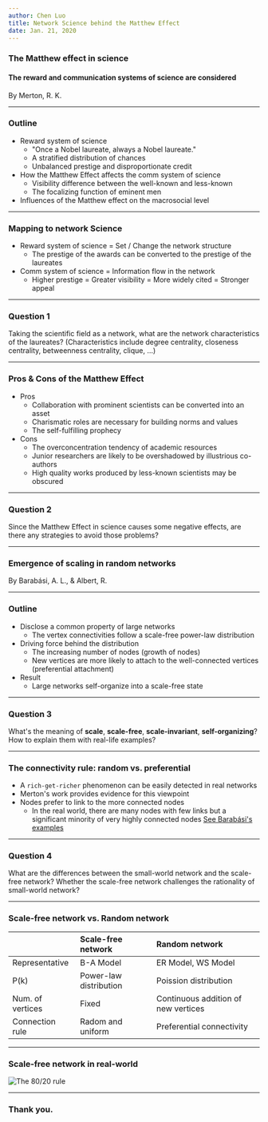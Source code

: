 ```yaml
---
author: Chen Luo
title: Network Science behind the Matthew Effect
date: Jan. 21, 2020
---
```


### The Matthew effect in science
#### The reward and communication systems of science are considered

By Merton, R. K.

---

### Outline
- Reward system of science
  - "Once a Nobel laureate, always a Nobel laureate."
  - A stratified distribution of chances
  - Unbalanced prestige and disproportionate credit
- How the Matthew Effect affects the comm system of science
  - Visibility difference between the well-known and less-known
  - The focalizing function of eminent men
- Influences of the Matthew effect on the macrosocial level

---

### Mapping to network Science
- Reward system of science = Set / Change the network structure
  - The prestige of the awards can be converted to the prestige of the laureates
- Comm system of science = Information flow in the network
  - Higher prestige = Greater visibility = More widely cited = Stronger appeal

---

### Question 1
Taking the scientific field as a network, what are the network characteristics of the laureates? (Characteristics include degree centrality, closeness centrality, betweenness centrality, clique, ...)

---

### Pros & Cons of the Matthew Effect
- Pros
  - Collaboration with prominent scientists can be converted into an asset
  - Charismatic roles are necessary for building norms and values
  - The self-fulfilling prophecy
- Cons
  - The overconcentration tendency of academic resources
  - Junior researchers are likely to be overshadowed by illustrious co-authors
  - High quality works produced by less-known scientists may be obscured

---

### Question 2
Since the Matthew Effect in science causes some negative effects, are there any strategies to avoid those problems?

---

### Emergence of scaling in random networks

By Barabási, A. L., & Albert, R.

---

### Outline
- Disclose a common property of large networks
  - The vertex connectivities follow a scale-free power-law distribution
- Driving force behind the distribution
  - The increasing number of nodes (growth of nodes)
  - New vertices are more likely to attach to the well-connected vertices (preferential attachment)
- Result
  - Large networks self-organize into a scale-free state

---

### Question 3
What's the meaning of **scale**, **scale-free**, **scale-invariant**, **self-organizing**? How to explain them with real-life examples?

---

### The connectivity rule: random vs. preferential
- A `rich-get-richer` phenomenon can be easily detected in real networks
- Merton's work provides evidence for this viewpoint
- Nodes prefer to link to the more connected nodes
  - In the real world, there are many nodes with few links but a significant minority of very highly connected nodes [See Barabási's examples](http://networksciencebook.com/chapter/5/#growth)

---

### Question 4
What are the differences between the small-world network and the scale-free network? Whether the scale-free network challenges the rationality of small-world network?

---

### Scale-free network vs. Random network
||Scale-free network|Random network|
|:----|:----|:----|
|Representative|B-A Model|ER Model, WS Model|
|P(k)   |Power-law distribution  |Poission distribution   |
|Num. of vertices   |Fixed   |Continuous addition of new vertices   |
|Connection rule   |Radom and uniform   |Preferential connectivity  |

---

### Scale-free network in real-world
![The 80/20 rule](/Users/lyndon/Downloads/reveal.js-3.8.0/imgs0121/rule_8020.png)

---

### Thank you.
